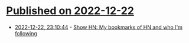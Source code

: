 # [Published on 2022-12-22](index.md)

* [2022-12-22, 23:10:44](https://news.ycombinator.com/item?id=34100197) - [Show HN: My bookmarks of HN and who I'm following](https://handlr.sapico.me/?domain=https%3A%2F%2Fnews.ycombinator.com)
